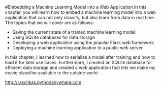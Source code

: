 #Embedding a Machine Learning Model into a Web Application
In this chapter, you will learn how to embed a machine learning model into
a web application that can not only classify, but also learn from data in real time. The topics that we will cover are as follows:

- Saving the current state of a trained machine learning model
- Using SQLite databases for data storage
- Developing a web application using the popular Flask web framework
- Deploying a machine learning application to a public web server


In this chapter, I learned how to serialize a model after training and how to load it for later use cases. Furthermore, 
I created an SQLite database for efficient data storage and created a web application that lets
me make my movie classifier available to the outside world

http://raschkas.pythonanywhere.com